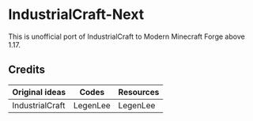 # IndustrialCraft-Next

This is unofficial port of IndustrialCraft to Modern Minecraft Forge above 1.17.

## Credits

| Original ideas  | Codes    | Resources |
|-----------------|----------|-----------|
| IndustrialCraft | LegenLee | LegenLee  |
